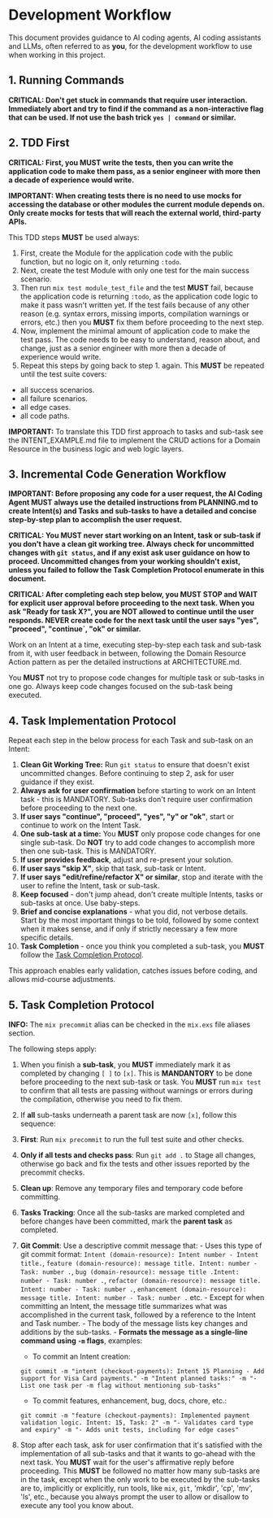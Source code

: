 # Development Workflow

This document provides guidance to AI coding agents, AI coding assistants and LLMs, often referred to as **you**, for the development workflow to use when working in this project. 


## 1. Running Commands

**CRITICAL: Don't get stuck in commands that require user interaction. Immediately abort and try to find if the command as a non-interactive flag that can be used. If not use the bash trick `yes | command` or similar.**


## 2. TDD First

**CRITICAL: First, you **MUST** write the tests, then you can write the application code to make them pass, as a senior engineer with more then a decade of experience would write.**

**IMPORTANT: When creating tests there is no need to use mocks for accessing the database or other modules the current module depends on. Only create mocks for tests that will reach the external world, third-party APIs.**

This TDD steps **MUST** be used always:

1. First, create the Module for the application code with the public function, but no logic on it, only returning `:todo`.
2. Next, create the test Module with only one test for the main success scenario.
2. Then run `mix test module_test_file` and the test **MUST** fail, because the application code is returning `:todo`, as the application code logic to make it pass wasn't written yet. If the test fails because of any other reason (e.g. syntax errors, missing imports, compilation warnings or errors, etc.) then you **MUST** fix them before proceeding to the next step.
3. Now, implement the minimal amount of application code to make the test pass. 
The code needs to be easy to understand, reason about, and change, just as a senior engineer with more then a decade of experience would write.
4. Repeat this steps by going back to step 1. again. This **MUST** be repeated until the test suite covers:
  - all success scenarios.
  - all failure scenarios.
  - all edge cases. 
  - all code paths.

**IMPORTANT:** To translate this TDD first approach to tasks and sub-task see the INTENT_EXAMPLE.md file to implement the CRUD actions for a Domain Resource in the business logic and web logic layers.

## 3. Incremental Code Generation Workflow

**IMPORTANT: Before proposing any code for a user request, the AI Coding Agent **MUST** always use the detailed instructions from PLANNING.md to create Intent(s) and Tasks and sub-tasks to have a detailed and concise step-by-step plan to accomplish the user request.**

**CRITICAL: You **MUST** never start working on an Intent, task or sub-task if you don't have a clean git working tree. Always check for uncommitted changes with `git status`, and if any exist ask user guidance on how to proceed. Uncommitted changes from your working shouldn't exist, unless you failed to follow the Task Completion Protocol enumerate in this document.**

**CRITICAL: After completing each step below, you MUST STOP and WAIT for explicit user approval before proceeding to the next task. When you ask "Ready for task X?", you are NOT allowed to continue until the user responds. NEVER create code for the next task until the user says "yes", "proceed", "continue`, "ok" or similar.**

Work on an Intent at a time, executing step-by-step each task and sub-task from it, with user feedback in between, following the Domain Resource Action pattern as per the detailed instructions at ARCHITECTURE.md.

You **MUST** not try to propose code changes for multiple task or sub-tasks in one go. Always keep code changes focused on the sub-task being executed.


## 4. Task Implementation Protocol

Repeat each step in the below process for each Task and sub-task on an Intent:

1. **Clean Git Working Tree:** Run `git status` to ensure that doesn't exist uncommitted changes. Before continuing to step 2, ask for user guidance if they exist.
2. **Always ask for user confirmation** before starting to work on an Intent task - this is MANDATORY. Sub-tasks don't require user confirmation before proceeding to the next one.
3. **If user says "continue", "proceed", "yes", "y" or "ok"**, start or continue to work on the Intent Task.
4. **One sub-task at a time:** You **MUST** only propose code changes for one single sub-task. Do **NOT** try to add code changes to accomplish more then one sub-task. This is MANDATORY.
5. **If user provides feedback**, adjust and re-present your solution.
6. **If user says "skip X"**, skip that task, sub-task or Intent.
7. **If user says "edit/refine/refactor X" or similar**, stop and iterate with the user to refine the Intent, task or sub-task.
8. **Keep focused** - don't jump ahead, don't create multiple Intents, tasks or sub-tasks at once. Use baby-steps.
9. **Brief and concise explanations** - what you did, not verbose details. Start by the most important things to be told, followed by some context when it makes sense, and if only if strictly necessary a few more specific details.
10. **Task Completion** - once you think you completed a sub-task, you **MUST** follow the [Task Completion Protocol](#task-completion-protocol).

This approach enables early validation, catches issues before coding, and allows mid-course adjustments.

## 5. Task Completion Protocol

**INFO:** The `mix precommit` alias can be checked in the `mix.exs` file aliases section.

The following steps apply:

1. When you finish a **sub‑task**, you **MUST** immediately mark it as completed by changing `[ ]` to `[x]`. This is **MANDANTORY** to be done before proceeding to the next sub-task or task. You **MUST** run `mix test` to confirm that all tests are passing without warnings or errors during the compilation, otherwise you need to fix them.
2. If **all** sub-tasks underneath a parent task are now `[x]`, follow this sequence:
  1. **First**: Run `mix precommit` to run the full test suite and other checks.
  2. **Only if all tests and checks pass**: Run `git add .` to Stage all changes, otherwise go back and fix the tests and other issues reported by the precommit checks.
  3. **Clean up**: Remove any temporary files and temporary code before committing.
  3. **Tasks Tracking**: Once all the sub-tasks are marked completed and before changes have been committed, mark the **parent task** as completed.
  4. **Git Commit**: Use a descriptive commit message that:
    - Uses this type of git commit format: `Intent (domain-resource): Intent number - Intent title.`, `feature (domain-resource): message title. Intent: number - Task: number .`, `bug (domain-resource): message title .Intent: number - Task: number .`, `refactor (domain-resource): message title. Intent: number - Task: number .`, `enhancement (domain-resource): message title. Intent: number - Task: number .` etc.
    - Except for when committing an Intent, the message title summarizes what was accomplished in the current task, followed by a reference to the Intent and Task number.
    - The body of the message lists key changes and additions by the sub-tasks.
    - **Formats the message as a single-line command using `-m` flags**, examples:
      - To commit an Intent creation:

      ```
      git commit -m "intent (checkout-payments): Intent 15 Planning - Add support for Visa Card payments." -m "Intent planned tasks:" -m "- List one task per -m flag without mentioning sub-tasks"
      ```

      - To commit features, enhancement, bug, docs, chore, etc.:

      ```
      git commit -m "feature (checkout-payments): Implemented payment validation logic. Intent: 15, Task: 2" -m "- Validates card type and expiry" -m "- Adds unit tests, including for edge cases"
      ```
3. Stop after each task, ask for user confirmation that it's satisfied with the implementation of all sub-tasks and that it wants to go-ahead with the next task. You **MUST** wait for the user's affirmative reply before proceeding. This **MUST** be followed no matter how many sub-tasks are in the task, except when the only work to be executed by the sub-tasks are to, implicitly or explicitly, run tools, like `mix`, `git`, 'mkdir', 'cp', 'mv', 'ls', etc., because you always prompt the user to allow or disallow to execute any tool you know about.

